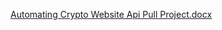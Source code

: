 
[Automating Crypto Website Api Pull Project.docx](https://github.com/ekaterinakham/Python-Project-Crypto-Website-Project-/files/12833320/Automating.Crypto.Website.Api.Pull.Project.docx)
